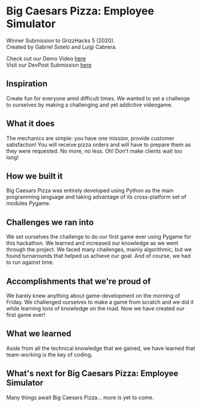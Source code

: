 # Big Caesars Pizza: Employee Simulator
Winner Submission to GrizzHacks 5 (2020).<br/>
Created by Gabriel Sotelo and Luigi Cabrera.

Check out our Demo Video [here](https://youtu.be/TzO_j7Ibn2Y)<br/> Visit our DevPost Submission [here](https://devpost.com/software/big-caesars-pizza-employee-simulator)

## Inspiration
Create fun for everyone amid difficult times. We wanted to set a challenge to ourselves by making a challenging and yet addictive videogame.

## What it does
The mechanics are simple: you have one mission, provide customer satisfaction! You will receive pizza orders and will have to prepare them as they were requested. No more, no less. Oh! Don't make clients wait too long!

## How we built it
Big Caesars Pizza was entirely developed using Python as the main programming language and taking advantage of its cross-platform set of modules Pygame.

## Challenges we ran into
We set ourselves the challenge to do our first game ever using Pygame for this hackathon. We learned and increased our knowledge as we went through the project. We faced many challenges, mainly algorithmic, but we found turnarounds that helped us achieve our goal. And of course, we had to run against time.

## Accomplishments that we're proud of
We barely knew anything about game-development on the morning of Friday. We challenged ourselves to make a game from scratch and we did it while learning tons of knowledge on the road. Now we have created our first game ever!

## What we learned
Aside from all the technical knowledge that we gained, we have learned that team-working is the key of coding.

## What's next for Big Caesars Pizza: Employee Simulator
Many things await Big Caesars Pizza... more is yet to come.
